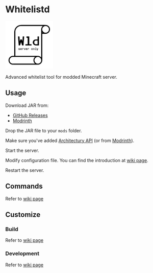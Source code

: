 # Whitelistd

<img src="https://github.com/ruattd/whitelistd/blob/main/common/src/main/resources/assets/whitelistd/icon.png?raw=true" alt="icon" width="150"/>

Advanced whitelist tool for modded Minecraft server.

## Usage

Download JAR from:
   - [GitHub Releases](https://github.com/ruattd/whitelistd/releases/latest)
   - [Modrinth](https://modrinth.com/mod/whitelistd/versions)

Drop the JAR file to your `mods` folder.

Make sure you've added [Architectury API](https://github.com/architectury/architectury-api) (or from [Modrinth](https://modrinth.com/mod/architectury-api)).

Start the server.

Modify configuration file.
You can find the introduction at [wiki page](https://github.com/ruattd/whitelistd/wiki/Configuration).

Restart the server.

## Commands

Refer to [wiki page](https://github.com/ruattd/whitelistd/wiki/Commands)

## Customize

### Build

Refer to [wiki page](https://github.com/ruattd/whitelistd/wiki/Build)

### Development

Refer to [wiki page](https://github.com/ruattd/whitelistd/wiki/Development)

